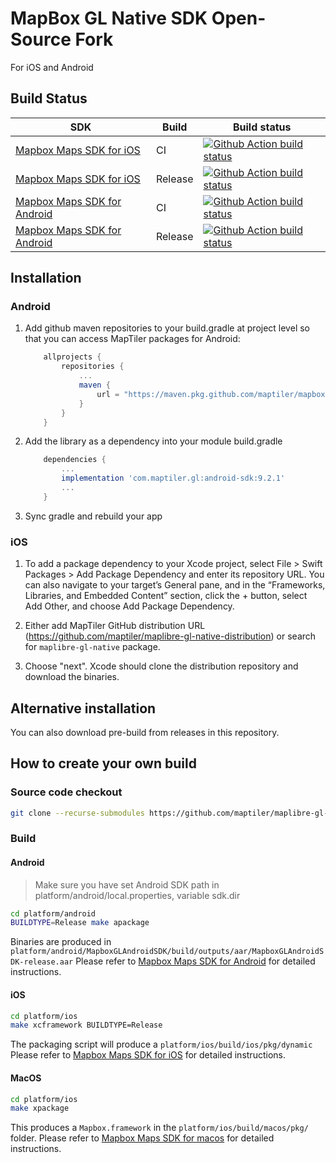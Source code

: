 # MapBox GL Native SDK Open-Source Fork

For iOS and Android 

## Build Status

| SDK                                                           | Build   | Build status                                                                                                                                                                                  |
|---------------------------------------------------------------|---------|-----------------------------------------------------------------------------------------------------------------------------------------------------------------------------------------------|
| [Mapbox Maps SDK for iOS](platform/ios/) | CI      | [![Github Action build status](https://github.com/maptiler/maplibre-gl-native/workflows/ios-ci/badge.svg)](https://github.com/maptiler/maplibre-gl-native/workflows/ios-ci)                   |
| [Mapbox Maps SDK for iOS](platform/ios/) | Release | [![Github Action build status](https://github.com/maptiler/maplibre-gl-native/workflows/ios-release/badge.svg)](https://github.com/maptiler/maplibre-gl-native/workflows/ios-release)         |
| [Mapbox Maps SDK for Android](platform/android/)      | CI      | [![Github Action build status](https://github.com/maptiler/maplibre-gl-native/workflows/android-ci/badge.svg)](https://github.com/maptiler/maplibre-gl-native/workflows/android-ci)           |
| [Mapbox Maps SDK for Android](platform/android/)     | Release | [![Github Action build status](https://github.com/maptiler/maplibre-gl-native/workflows/android-release/badge.svg)](https://github.com/maptiler/maplibre-gl-native/workflows/android-release) |

## Installation

### Android

1. Add github maven repositories to your build.gradle at project level so that you can access MapTiler packages for Android:

    ```gradle
        allprojects {
            repositories {
                ...
                maven {
                    url = "https://maven.pkg.github.com/maptiler/mapbox-gl-mobile"
                }
            }
        }
    ```

2. Add the library as a dependency into your module build.gradle

    ```gradle
        dependencies {
            ...
            implementation 'com.maptiler.gl:android-sdk:9.2.1'
            ...
        }
    ```

3. Sync gradle and rebuild your app

### iOS

1. To add a package dependency to your Xcode project, select File > Swift Packages > Add Package Dependency and enter its repository URL. You can also navigate to your target’s General pane, and in the “Frameworks, Libraries, and Embedded Content” section, click the + button, select Add Other, and choose Add Package Dependency.

2. Either add MapTiler GitHub distribution URL (https://github.com/maptiler/maplibre-gl-native-distribution) or search for `maplibre-gl-native` package.

3. Choose "next". Xcode should clone the distribution repository and download the binaries.

## Alternative installation

You can also download pre-build from releases in this repository.

## How to create your own build

### Source code checkout

```bash
git clone --recurse-submodules https://github.com/maptiler/maplibre-gl-native.git
```

### Build

#### Android

> Make sure you have set Android SDK path in platform/android/local.properties, variable sdk.dir

```bash
cd platform/android
BUILDTYPE=Release make apackage
```

Binaries are produced in `platform/android/MapboxGLAndroidSDK/build/outputs/aar/MapboxGLAndroidSDK-release.aar`
Please refer to [Mapbox Maps SDK for Android](platform/android/) for detailed instructions.

#### iOS

```bash
cd platform/ios
make xcframework BUILDTYPE=Release
```

The packaging script will produce a `platform/ios/build/ios/pkg/dynamic`
Please refer to [Mapbox Maps SDK for iOS](platform/ios/platform/ios/) for detailed instructions.


#### MacOS

```bash
cd platform/ios
make xpackage
```

This produces a `Mapbox.framework` in the `platform/ios/build/macos/pkg/` folder.
Please refer to [Mapbox Maps SDK for macos](platform/ios/platform/macos/) for detailed instructions.